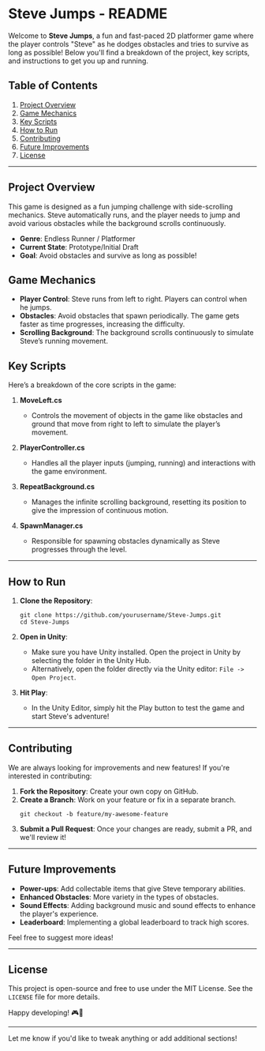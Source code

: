
# **Steve Jumps - README**

Welcome to **Steve Jumps**, a fun and fast-paced 2D platformer game where the player controls "Steve" as he dodges obstacles and tries to survive as long as possible! Below you'll find a breakdown of the project, key scripts, and instructions to get you up and running.

## **Table of Contents**
1. [Project Overview](#project-overview)
2. [Game Mechanics](#game-mechanics)
3. [Key Scripts](#key-scripts)
4. [How to Run](#how-to-run)
5. [Contributing](#contributing)
6. [Future Improvements](#future-improvements)
7. [License](#license)

---

## **Project Overview**

This game is designed as a fun jumping challenge with side-scrolling mechanics. Steve automatically runs, and the player needs to jump and avoid various obstacles while the background scrolls continuously.

- **Genre**: Endless Runner / Platformer
- **Current State**: Prototype/Initial Draft
- **Goal**: Avoid obstacles and survive as long as possible!

## **Game Mechanics**
- **Player Control**: Steve runs from left to right. Players can control when he jumps.
- **Obstacles**: Avoid obstacles that spawn periodically. The game gets faster as time progresses, increasing the difficulty.
- **Scrolling Background**: The background scrolls continuously to simulate Steve’s running movement.

## **Key Scripts**

Here’s a breakdown of the core scripts in the game:

1. **MoveLeft.cs**
   - Controls the movement of objects in the game like obstacles and ground that move from right to left to simulate the player’s movement.

2. **PlayerController.cs**
   - Handles all the player inputs (jumping, running) and interactions with the game environment.

3. **RepeatBackground.cs**
   - Manages the infinite scrolling background, resetting its position to give the impression of continuous motion.

4. **SpawnManager.cs**
   - Responsible for spawning obstacles dynamically as Steve progresses through the level.

---

## **How to Run**

1. **Clone the Repository**:
    ```
    git clone https://github.com/yourusername/Steve-Jumps.git
    cd Steve-Jumps
    ```

2. **Open in Unity**:
    - Make sure you have Unity installed. Open the project in Unity by selecting the folder in the Unity Hub.
    - Alternatively, open the folder directly via the Unity editor: `File -> Open Project`.

3. **Hit Play**:
    - In the Unity Editor, simply hit the Play button to test the game and start Steve's adventure!

---

## **Contributing**

We are always looking for improvements and new features! If you're interested in contributing:

1. **Fork the Repository**: Create your own copy on GitHub.
2. **Create a Branch**: Work on your feature or fix in a separate branch.
    ```
    git checkout -b feature/my-awesome-feature
    ```
3. **Submit a Pull Request**: Once your changes are ready, submit a PR, and we'll review it!

---

## **Future Improvements**
- **Power-ups**: Add collectable items that give Steve temporary abilities.
- **Enhanced Obstacles**: More variety in the types of obstacles.
- **Sound Effects**: Adding background music and sound effects to enhance the player's experience.
- **Leaderboard**: Implementing a global leaderboard to track high scores.
  
Feel free to suggest more ideas!

---

## **License**

This project is open-source and free to use under the MIT License. See the `LICENSE` file for more details.

Happy developing! 🎮🚀

--- 

Let me know if you'd like to tweak anything or add additional sections!
